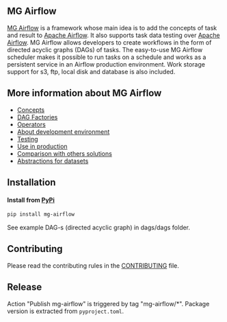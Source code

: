 ## MG Airflow

[MG Airflow](https://github.com/TinkoffCreditSystems/metadata-governance/tree/master/mg-airflow) is a framework whose main idea is to add the concepts of task and result to [Apache Airflow](https://airflow.apache.org/). It also supports task data testing over [Apache Airflow](https://airflow.apache.org/).
MG Airflow allows developers to create workflows in the form of directed acyclic graphs (DAGs) of tasks. The easy-to-use MG Airflow scheduler makes it possible to run tasks on a schedule and works as a persistent service in an Airflow production environment. 
Work storage support for s3, ftp, local disk and database is also included.

## More information about MG Airflow

* [Concepts](../tools/doc-site/docs/mg-airflow/concepts.md)
* [DAG Factories](../tools/doc-site/docs/mg-airflow/factories.md)
* [Operators](../tools/doc-site/docs/mg-airflow/operators.md)
* [About development environment](../tools/doc-site/docs/mg-airflow/development.md)
* [Testing](../tools/doc-site/docs/mg-airflow/testing.md)
* [Use in production](../tools/doc-site/docs/mg-airflow/production.md)
* [Comparison with others solutions](../tools/doc-site/docs/mg-airflow/comparison.md)
* [Abstractions for datasets](../tools/doc-site/docs/mg-airflow/datasets.md)

## Installation

#### Install from [PyPi](https://pypi.org/project/mg-airflow/)

```bash
pip install mg-airflow
```

See example DAG-s (directed acyclic graph) in dags/dags folder.

## Contributing

Please read the contributing rules in the [CONTRIBUTING](../CONTRIBUTING.md) file.

## Release

Action "Publish mg-airflow" is triggered by tag "mg-airflow/*".
Package version is extracted from `pyproject.toml`.
